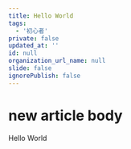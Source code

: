 ```yaml
---
title: Hello World
tags:
  - '初心者'
private: false
updated_at: ''
id: null
organization_url_name: null
slide: false
ignorePublish: false
---
```

# new article body
Hello World
